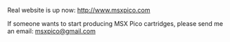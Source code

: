 Real website is up now: http://www.msxpico.com

If someone wants to start producing MSX Pico cartridges, please send me an email: msxpico@gmail.com

